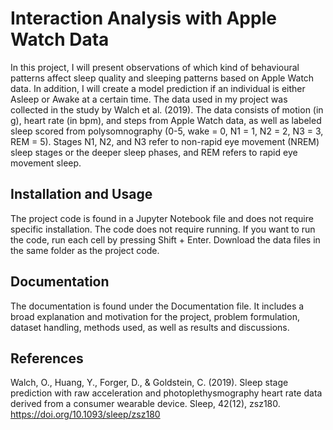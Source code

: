 # Interaction Analysis with Apple Watch Data

In this project, I will present observations of which kind of behavioural patterns affect sleep quality and sleeping patterns based on Apple Watch data. In addition, I will create a model prediction if an individual is either Asleep or Awake at a certain time. The data used in my project was collected in the study by Walch et al. (2019). The data consists of motion (in g), heart rate (in bpm), and steps from Apple Watch data, as well as labeled sleep scored from polysomnography (0-5, wake = 0, N1 = 1, N2 = 2, N3 = 3, REM = 5). Stages N1, N2, and N3 refer to non-rapid eye movement (NREM) sleep stages or the deeper sleep phases, and REM refers to rapid eye movement sleep.

## Installation and Usage

The project code is found in a Jupyter Notebook file and does not require specific installation. The code does not require running. If you want to run the code, run each cell by pressing Shift + Enter. Download the data files in the same folder as the project code.

## Documentation

The documentation is found under the Documentation file. It includes a broad explanation and motivation for the project, problem formulation, dataset handling, methods used, as well as results and discussions. 

## References

Walch, O., Huang, Y., Forger, D., & Goldstein, C. (2019). Sleep stage prediction with raw acceleration and photoplethysmography heart rate data derived from a consumer wearable device. Sleep, 42(12), zsz180. https://doi.org/10.1093/sleep/zsz180
